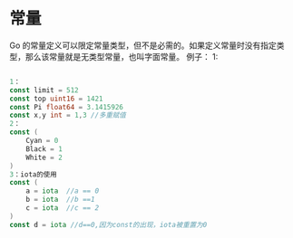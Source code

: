 # 常量

Go 的常量定义可以限定常量类型，但不是必需的。如果定义常量时没有指定类型，那么该常量就是无类型常量，也叫字面常量。 
例子： 1:

```Go

1：
const limit = 512
const top uint16 = 1421
const Pi float64 = 3.1415926
const x,y int = 1,3 //多重赋值
2：
const (
    Cyan = 0
    Black = 1
    White = 2
)
3：iota的使用
const (
    a = iota  //a == 0
    b = iota  //b ==1
    c = iota  //c == 2
)
const d = iota //d==0,因为const的出现，iota被重置为0

```

